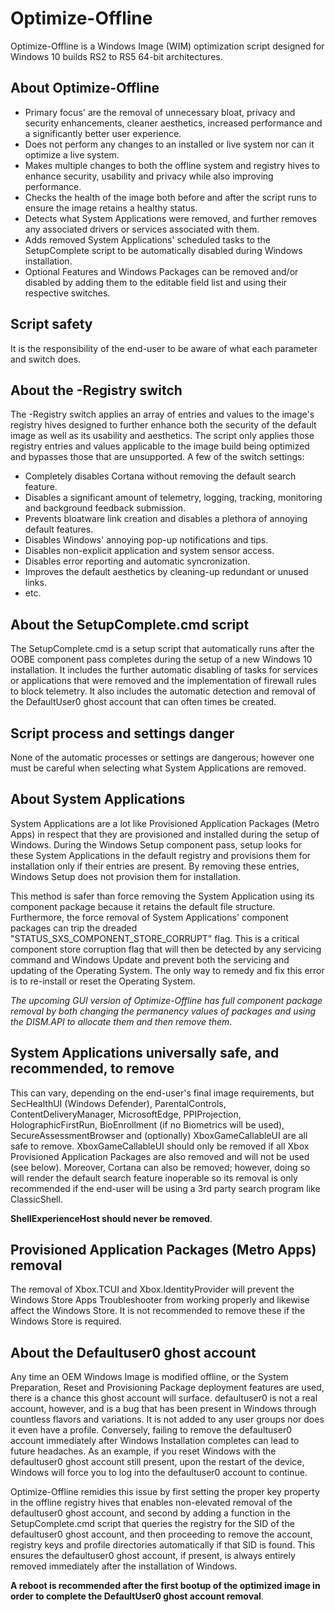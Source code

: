 # Optimize-Offline #

Optimize-Offline is a Windows Image (WIM) optimization script designed for Windows 10 builds RS2 to RS5 64-bit architectures.

## About Optimize-Offline ##

- Primary focus' are the removal of unnecessary bloat, privacy and security enhancements, cleaner aesthetics, increased performance and a significantly better user experience.
- Does not perform any changes to an installed or live system nor can it optimize a live system.
- Makes multiple changes to both the offline system and registry hives to enhance security, usability and privacy while also improving performance.
- Checks the health of the image both before and after the script runs to ensure the image retains a healthy status.
- Detects what System Applications were removed, and further removes any associated drivers or services associated with them.
- Adds removed System Applications' scheduled tasks to the SetupComplete script to be automatically disabled during Windows installation.
- Optional Features and Windows Packages can be removed and/or disabled by adding them to the editable field list and using their respective switches.

## Script safety ##

It is the responsibility of the end-user to be aware of what each parameter and switch does.

## About the -Registry switch ##

The -Registry switch applies an array of entries and values to the image's registry hives designed to further enhance both the security of the default image as well as its usability and aesthetics.
The script only applies those registry entries and values applicable to the image build being optimized and bypasses those that are unsupported.
A few of the switch settings:

- Completely disables Cortana without removing the default search feature.
- Disables a significant amount of telemetry, logging, tracking, monitoring and background feedback submission.
- Prevents bloatware link creation and disables a plethora of annoying default features.
- Disables Windows' annoying pop-up notifications and tips.
- Disables non-explicit application and system sensor access.
- Disables error reporting and automatic syncronization.
- Improves the default aesthetics by cleaning-up redundant or unused links.
- etc.

## About the SetupComplete.cmd script ##

The SetupComplete.cmd is a setup script that automatically runs after the OOBE component pass completes during the setup of a new Windows 10 installation. It includes the further automatic disabling of tasks for services or applications that were removed and the implementation of firewall rules to block telemetry. It also includes the automatic detection and removal of the DefaultUser0 ghost account that can often times be created.

## Script process and settings danger ##

None of the automatic processes or settings are dangerous; however one must be careful when selecting what System Applications are removed.

## About System Applications ##

System Applications are a lot like Provisioned Application Packages (Metro Apps) in respect that they are provisioned and installed during the setup of Windows. During the Windows Setup component pass, setup looks for these System Applications in the default registry and provisions them for installation only if their entries are present. By removing these entries, Windows Setup does not provision them for installation.

This method is safer than force removing the System Application using its component package because it retains the default file structure. Furthermore, the force removal of System Applications' component packages can trip the dreaded "STATUS_SXS_COMPONENT_STORE_CORRUPT" flag. This is a critical component store corruption flag that will then be detected by any servicing command and Windows Update and prevent both the servicing and updating of the Operating System. The only way to remedy and fix this error is to re-install or reset the Operating System.

*The upcoming GUI version of Optimize-Offline has full component package removal by both changing the permanency values of packages and using the DISM.API to allocate them and then remove them*.

## System Applications universally safe, and recommended, to remove ##

This can vary, depending on the end-user's final image requirements, but SecHealthUI (Windows Defender), ParentalControls, ContentDeliveryManager, MicrosoftEdge, PPIProjection, HolographicFirstRun, BioEnrollment (if no Biometrics will be used), SecureAssessmentBrowser and (optionally) XboxGameCallableUI are all safe to remove. XboxGameCallableUI should only be removed if all Xbox Provisioned Application Packages are also removed and will not be used (see below). Moreover, Cortana can also be removed; however, doing so will render the default search feature inoperable so its removal is only recommended if the end-user will be using a 3rd party search program like ClassicShell.

**ShellExperienceHost should never be removed**.

## Provisioned Application Packages (Metro Apps) removal ##

The removal of Xbox.TCUI and Xbox.IdentityProvider will prevent the Windows Store Apps Troubleshooter from working properly and likewise affect the Windows Store. It is not recommended to remove these if the Windows Store is required.

## About the Defaultuser0 ghost account ##

Any time an OEM Windows Image is modified offline, or the System Preparation, Reset and Provisioning Package deployment features are used, there is a chance this ghost account will surface.
defaultuser0 is not a real account, however, and is a bug that has been present in Windows through countless flavors and variations. It is not added to any user groups nor does it even have a profile.
Conversely, failing to remove the defaultuser0 account immediately after Windows Installation completes can lead to future headaches.  As an example, if you reset Windows with the defaultuser0 ghost account still present, upon the restart of the device, Windows will force you to log into the defaultuser0 account to continue.

Optimize-Offline remidies this issue by first setting the proper key property in the offline registry hives that enables non-elevated removal of the defaultuser0 ghost account, and second by adding a function in the SetupComplete.cmd script that queries the registry for the SID of the defaultuser0 ghost account, and then proceeding to remove the account, registry keys and profile directories automatically if that SID is found.
This ensures the defaultuser0 ghost account, if present, is always entirely removed immediately after the installation of Windows.

**A reboot is recommended after the first bootup of the optimized image in order to complete the DefaultUser0 ghost account removal**.